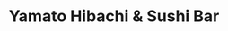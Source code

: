---
layout: place
title: "Yamato Hibachi & Sushi Bar"
permalink: /massachusetts/norwood/yamato-hibachi-sushi-bar.html
stateAbbr: MA
stateName: Massachusetts
cityName: Norwood
seo:
  name: "Yamato Hibachi & Sushi Bar"
  type: Restaurant
  links: null
description: "Yamato Hibachi & Sushi Bar serves delicious sushi in Norwood, Massachusetts. Try fresh Japanese dishes for a great dining experience. "
place_id: ChIJ4fIGIid-5IkRwO8pgp_Ka7M
photos:
  - name: >-
      places/ChIJ4fIGIid-5IkRwO8pgp_Ka7M/photos/AeeoHcKzn5XEwRDrvIbcbwoRPoX5ndqCgKZRtujRM8IkwWrOT57nQn0W7eSGurHcoRl88T-pFVy9fl7BiPKe1Ej32Bo8PdeZeA_pplBwW4kITGKev0zqHkgjqhrDXG1EyOc4iROeUk0J9wRXBkT4LwhzBDmYYbVS1kWpZGyfcifMaOQpIESCU2Rf0QTrI3XtN8cRk6q0xlkq77eSa_0Zs1_mQ5ML-PqjOmdwCYA524f_DVzMhZgGXxFbFtkpvxuXJ4Meo09O34ZJFfUbdXl5NXehr10bqDmFHZ07BZzlncVpm5x35g
    widthPx: 1500
    heightPx: 1000
    authorAttributions:
      - displayName: Yamato Hibachi & Sushi Bar
        uri: https://maps.google.com/maps/contrib/109972881304795477311
        photoUri: >-
          https://lh3.googleusercontent.com/a-/ALV-UjWmd9WfJQ6rMswQUGN-t5q5LReW1LNGfFTEGwQS1uFC8-lyYRo=s100-p-k-no-mo
    flagContentUri: >-
      https://www.google.com/local/imagery/report/?cb_client=maps_api_places.places_api&image_key=!1e10!2sAF1QipOCyr7UMNqbNjTo9qaXX6nJFuEsJoJKZB384cOP&hl=en-US
    googleMapsUri: >-
      https://www.google.com/maps/place//data=!3m4!1e2!3m2!1sAF1QipOCyr7UMNqbNjTo9qaXX6nJFuEsJoJKZB384cOP!2e10!4m2!3m1!1s0x89e47e272206f2e1:0xb36bca9f8229efc0
  - name: >-
      places/ChIJ4fIGIid-5IkRwO8pgp_Ka7M/photos/AeeoHcIoocaktLltI7TDY_KYPaFdpfkC3VxDKuguUuWGXwMxlTfQB-ot5-f-Pjg_j76VmI2GTCbkpywhh3Kv2iTpBmhGjipg96zHyuxCJ8MX9U4hVa56UiLnU5gXLbCGJihlekME_ndi1W1yV_rmNMkBoMjJVLe1qYJznXziyAVnUx6cMpWUnQjubKdzlLOAcjSuy-wKYOvJtq_ucTejGMZXvSV2E0Ug6zY16NRng81XsMZkgAX5rm532d5HA9Fxf49qNQ605DLsnGn0VVbx_EfJmFoCqPzxPqSaCEQH6rZLGfuk7g
    widthPx: 850
    heightPx: 478
    authorAttributions:
      - displayName: Yamato Hibachi & Sushi Bar
        uri: https://maps.google.com/maps/contrib/109972881304795477311
        photoUri: >-
          https://lh3.googleusercontent.com/a-/ALV-UjWmd9WfJQ6rMswQUGN-t5q5LReW1LNGfFTEGwQS1uFC8-lyYRo=s100-p-k-no-mo
    flagContentUri: >-
      https://www.google.com/local/imagery/report/?cb_client=maps_api_places.places_api&image_key=!1e10!2sAF1QipPDheMY6Q7Q1flU438FoikPQlD4i4JQQcGf8u2B&hl=en-US
    googleMapsUri: >-
      https://www.google.com/maps/place//data=!3m4!1e2!3m2!1sAF1QipPDheMY6Q7Q1flU438FoikPQlD4i4JQQcGf8u2B!2e10!4m2!3m1!1s0x89e47e272206f2e1:0xb36bca9f8229efc0
  - name: >-
      places/ChIJ4fIGIid-5IkRwO8pgp_Ka7M/photos/AeeoHcLZrHgb_xsXJ0HqKzAUdNBC4zzrNSa8PfK-zJhqp-zdFnUxmBK6olgB_9kpZD_q5fihjpKcNp0zAmqZsEQMr_t-kC8YVdKWN4bsEBj5luaMZNzZlIu7umOirDiJp5GNm9mZPU2SE-SYBUYHvFb9djG-ni4-UtTm1DhGBWe4a1_w9bzG1y15dp5vaJ-LTIQbH4ShbY3BjLv7qSJlM06R6qo0QqUp8yi0oWHuap1bmLrhLk82l6vSOLv8cmpQe54DCO3FUrvklyaoyZim2KIczEd8nwSu_N7xrmpoAhx66uc19g
    widthPx: 1112
    heightPx: 1152
    authorAttributions:
      - displayName: Yamato Hibachi & Sushi Bar
        uri: https://maps.google.com/maps/contrib/109972881304795477311
        photoUri: >-
          https://lh3.googleusercontent.com/a-/ALV-UjWmd9WfJQ6rMswQUGN-t5q5LReW1LNGfFTEGwQS1uFC8-lyYRo=s100-p-k-no-mo
    flagContentUri: >-
      https://www.google.com/local/imagery/report/?cb_client=maps_api_places.places_api&image_key=!1e10!2sAF1QipPvVruFzDt7c2FcZn5cshYsbj5NmU-Ii77aIs2r&hl=en-US
    googleMapsUri: >-
      https://www.google.com/maps/place//data=!3m4!1e2!3m2!1sAF1QipPvVruFzDt7c2FcZn5cshYsbj5NmU-Ii77aIs2r!2e10!4m2!3m1!1s0x89e47e272206f2e1:0xb36bca9f8229efc0
  - name: >-
      places/ChIJ4fIGIid-5IkRwO8pgp_Ka7M/photos/AeeoHcLqcAQTQgWsQV1py3g_S8jXuYSwpKD4738PcOu17q3SKeyrZp3FZW1mFyAwZaQvmzJzqqtmlDDRTStHZ4ccMxjB9pAtgaTdpY5XR9WT7C9uAAwN68m0d7xLZBpXGf9ObY7K37gE_Mx0b_fH6Hm9jy5WN-uzVDhnoXfA2yTV86svli8QQF3HjnmazeX57HcPFUOBNdlqPQvWxu5ZoFGmNZEpj4BRaR0nev0O5EptxfIogEyX8TDa18PXJF_UkESbt4mK23YliqlUkahwpen1d3ojz5cnB7qau0kwkzC_1ishdw
    widthPx: 912
    heightPx: 1112
    authorAttributions:
      - displayName: Yamato Hibachi & Sushi Bar
        uri: https://maps.google.com/maps/contrib/109972881304795477311
        photoUri: >-
          https://lh3.googleusercontent.com/a-/ALV-UjWmd9WfJQ6rMswQUGN-t5q5LReW1LNGfFTEGwQS1uFC8-lyYRo=s100-p-k-no-mo
    flagContentUri: >-
      https://www.google.com/local/imagery/report/?cb_client=maps_api_places.places_api&image_key=!1e10!2sAF1QipM4SBROv5anCbavilcpmtqEXdVC8CjF3LeFYUrc&hl=en-US
    googleMapsUri: >-
      https://www.google.com/maps/place//data=!3m4!1e2!3m2!1sAF1QipM4SBROv5anCbavilcpmtqEXdVC8CjF3LeFYUrc!2e10!4m2!3m1!1s0x89e47e272206f2e1:0xb36bca9f8229efc0
  - name: >-
      places/ChIJ4fIGIid-5IkRwO8pgp_Ka7M/photos/AeeoHcKZC5JDVPP8Q8gD6rvCEzqyB-_buc03gO6MCTFB9rFtbPZvDCH7crVpSLcS3aF2tJRlvVy4fobatzZw0rIP50R-cSbB6ROKpPlziwtW-h5WERLD_CC9Z8xCZqZWO6Bqt7LstYAxkXPKfPvNAwZMYD9zGZnqT4Q6xjDmWe7jAAK7NxZ8h5AK531Tu2bSAvvYw7If_bAO3_AOrUPTBCMjwBxlpXfJO2ADq8GyZrRUDPlKhT0Yx5-JWQiXke3UdJKrtkfyN80wLBH4YWC1Y9Ztg5mW7zuCk_zSH6aIUVUyHGS-6Q
    widthPx: 879
    heightPx: 750
    authorAttributions:
      - displayName: Yamato Hibachi & Sushi Bar
        uri: https://maps.google.com/maps/contrib/109972881304795477311
        photoUri: >-
          https://lh3.googleusercontent.com/a-/ALV-UjWmd9WfJQ6rMswQUGN-t5q5LReW1LNGfFTEGwQS1uFC8-lyYRo=s100-p-k-no-mo
    flagContentUri: >-
      https://www.google.com/local/imagery/report/?cb_client=maps_api_places.places_api&image_key=!1e10!2sAF1QipMIklnkWYkRRxXmMqrA0skP8rMdIf6zho3SYDFo&hl=en-US
    googleMapsUri: >-
      https://www.google.com/maps/place//data=!3m4!1e2!3m2!1sAF1QipMIklnkWYkRRxXmMqrA0skP8rMdIf6zho3SYDFo!2e10!4m2!3m1!1s0x89e47e272206f2e1:0xb36bca9f8229efc0
  - name: >-
      places/ChIJ4fIGIid-5IkRwO8pgp_Ka7M/photos/AeeoHcJYegDwpTfEYgROsdQhUN6-6alm8c8pywMWQYOLlhp53XQYKuINXeMbH6waD1lTSP3uGmTzds7s9tiolABgPZ-YexhzgFPdIuMEOR77HICZ9ox4y3E9HeGZp3YYRhXYAoReeQQSGeCfgUQMM0VJgLfOAru_ujaexiM51CkON6Uh_ewOLkEFNWFJ8FPu-eNB4wVbWdOioh8MZ6uJ2mxN57NIvCF2pghejPuEPQ1WpZgZ8IAe38ofXBjqJCZ6U8JiWrNGF3XbE-zBzfAXMwCfwsx4OjXZBtG1pQ0NZXEj2bA03w
    widthPx: 1026
    heightPx: 787
    authorAttributions:
      - displayName: Yamato Hibachi & Sushi Bar
        uri: https://maps.google.com/maps/contrib/109972881304795477311
        photoUri: >-
          https://lh3.googleusercontent.com/a-/ALV-UjWmd9WfJQ6rMswQUGN-t5q5LReW1LNGfFTEGwQS1uFC8-lyYRo=s100-p-k-no-mo
    flagContentUri: >-
      https://www.google.com/local/imagery/report/?cb_client=maps_api_places.places_api&image_key=!1e10!2sAF1QipOYSJLztbLKmvmMuJO2bwzk8lkPvcL6AZnr21K6&hl=en-US
    googleMapsUri: >-
      https://www.google.com/maps/place//data=!3m4!1e2!3m2!1sAF1QipOYSJLztbLKmvmMuJO2bwzk8lkPvcL6AZnr21K6!2e10!4m2!3m1!1s0x89e47e272206f2e1:0xb36bca9f8229efc0
  - name: >-
      places/ChIJ4fIGIid-5IkRwO8pgp_Ka7M/photos/AeeoHcKMFSGfCKvNGmtgHPpEPbSNiSCsVb-gf3hb5f2OvHA59Irhkt5teTqCKeP43rXP0GA7ZE5dvsdIoOzUDZGscuuU3C4DXtg3kovArgY_XdxSXhT3ruNQbNq1qY9EiDUmIQSNMUCCwqPuFoxOd-mj7nZAbpUwjLrHHYncejNj0h7c_Vz8qR9J1RzmOzzAp3WZEzmJWPvgvYcqBrmU3LlU6gTsBSbgDeROkSuYtI6tZGPMYIi2svPsFfuAxTQM5Osi145AV0Vq9BaGVS3RsDy0jrIMJdTeImTedjO5Q_nsJLr7oQ
    widthPx: 1003
    heightPx: 721
    authorAttributions:
      - displayName: Yamato Hibachi & Sushi Bar
        uri: https://maps.google.com/maps/contrib/109972881304795477311
        photoUri: >-
          https://lh3.googleusercontent.com/a-/ALV-UjWmd9WfJQ6rMswQUGN-t5q5LReW1LNGfFTEGwQS1uFC8-lyYRo=s100-p-k-no-mo
    flagContentUri: >-
      https://www.google.com/local/imagery/report/?cb_client=maps_api_places.places_api&image_key=!1e10!2sAF1QipM39s-x3cK-yu3ylc80p7Pktjv8-pdeEw4OVGDb&hl=en-US
    googleMapsUri: >-
      https://www.google.com/maps/place//data=!3m4!1e2!3m2!1sAF1QipM39s-x3cK-yu3ylc80p7Pktjv8-pdeEw4OVGDb!2e10!4m2!3m1!1s0x89e47e272206f2e1:0xb36bca9f8229efc0
  - name: >-
      places/ChIJ4fIGIid-5IkRwO8pgp_Ka7M/photos/AeeoHcK8CSK6D8f6m6fPhLMjzLrMyWR0eMzPvnDU1jbslkmFgXG3Q9OgrPtOq1GvutliflDKLTehfrM2h8XMUnMWr4BL00iQ0ZqgO1DjR3h9ZwuzYzFzF3tbUc7yy3WS9Y8aee9bre0CXRh-4OjRpMKY-DWoGgMQ-bN8s10q5shYOf7ef5t2g9_O6AwdXf0N9yq4JcDHFtGy_MqFPbJmYcRHtBiC1D8sfheAyatgLWVwHcTInzDXdqZ74-yic2ueDOcJgqB_oo7Hea3q3I_ksfxFmtxf_wp001EDD-9ek4XpRGlRgg
    widthPx: 627
    heightPx: 756
    authorAttributions:
      - displayName: Yamato Hibachi & Sushi Bar
        uri: https://maps.google.com/maps/contrib/109972881304795477311
        photoUri: >-
          https://lh3.googleusercontent.com/a-/ALV-UjWmd9WfJQ6rMswQUGN-t5q5LReW1LNGfFTEGwQS1uFC8-lyYRo=s100-p-k-no-mo
    flagContentUri: >-
      https://www.google.com/local/imagery/report/?cb_client=maps_api_places.places_api&image_key=!1e10!2sAF1QipMPc527ASMspst7XCFtDmO7Cu10mLvsE7cgXbhS&hl=en-US
    googleMapsUri: >-
      https://www.google.com/maps/place//data=!3m4!1e2!3m2!1sAF1QipMPc527ASMspst7XCFtDmO7Cu10mLvsE7cgXbhS!2e10!4m2!3m1!1s0x89e47e272206f2e1:0xb36bca9f8229efc0
  - name: >-
      places/ChIJ4fIGIid-5IkRwO8pgp_Ka7M/photos/AeeoHcJ3pda5NyQ0dPokJmwjEpQBTPhrsCvZWrXe-blm0ReYJdHxDjqOZbt0ZuOMtTJRyXZA32dDs0bVAvbSrF66vYp6IqliYnrzXbnQx2204ZiiATf0nUpBd0z4zqasPhL4bXcS8_eFmI4IB7h7VdFdag9QepMYsO0fjMCozWzDj1lKSjokupfK8decpA0sLnOJugBAHc99uZoxFiC5lQstkMwe6lSdKAho3NWuXK8QOuGbeVoTlZolAOLdA_VZRQQwHu6gGtSsLVvn1-TxoyTbTR1mozIkozgzp-ZAsxHdtemIJQ
    widthPx: 915
    heightPx: 772
    authorAttributions:
      - displayName: Yamato Hibachi & Sushi Bar
        uri: https://maps.google.com/maps/contrib/109972881304795477311
        photoUri: >-
          https://lh3.googleusercontent.com/a-/ALV-UjWmd9WfJQ6rMswQUGN-t5q5LReW1LNGfFTEGwQS1uFC8-lyYRo=s100-p-k-no-mo
    flagContentUri: >-
      https://www.google.com/local/imagery/report/?cb_client=maps_api_places.places_api&image_key=!1e10!2sAF1QipP7eksDTqF2g463KBoaZjKVCdaW8njflWA1vDVR&hl=en-US
    googleMapsUri: >-
      https://www.google.com/maps/place//data=!3m4!1e2!3m2!1sAF1QipP7eksDTqF2g463KBoaZjKVCdaW8njflWA1vDVR!2e10!4m2!3m1!1s0x89e47e272206f2e1:0xb36bca9f8229efc0
  - name: >-
      places/ChIJ4fIGIid-5IkRwO8pgp_Ka7M/photos/AeeoHcKTK5dwxMINviIp03Z31nTZgM8oolJRaoEW94bdEVOiSZuOYcbjq926ECHfecn7v8qJ7xLqi-evpp-1ejY294zcoTaq7gdUxMGQPcUUyFLLx-Fc5luQPq5NKmt7GDKWkCgJuD60Xg2RkqWgbo2lzZ3m1B5dYuiJrYEeyMQCaU_vaMbSiVqUwe_ckdELnKPIkDxowtIXjNL5fk74B-3zf9ch4MHFXlwhBVujE_8zH5cMDS3eE7RjoFYeBxsQugZcNYwbt00lFxtP5fSVNSuFg_kGpvRLUBhV2eQ9GA0br4UKfw
    widthPx: 621
    heightPx: 683
    authorAttributions:
      - displayName: Yamato Hibachi & Sushi Bar
        uri: https://maps.google.com/maps/contrib/109972881304795477311
        photoUri: >-
          https://lh3.googleusercontent.com/a-/ALV-UjWmd9WfJQ6rMswQUGN-t5q5LReW1LNGfFTEGwQS1uFC8-lyYRo=s100-p-k-no-mo
    flagContentUri: >-
      https://www.google.com/local/imagery/report/?cb_client=maps_api_places.places_api&image_key=!1e10!2sAF1QipOcinVH3_YCBlnlb-hlZfGDRqsoBmTj17k-ghhs&hl=en-US
    googleMapsUri: >-
      https://www.google.com/maps/place//data=!3m4!1e2!3m2!1sAF1QipOcinVH3_YCBlnlb-hlZfGDRqsoBmTj17k-ghhs!2e10!4m2!3m1!1s0x89e47e272206f2e1:0xb36bca9f8229efc0
address: 1200 Boston-Providence Turnpike, Norwood, MA 02062, USA
street: 1200 Boston-Providence Turnpike
city: Norwood
state: MA
zip: '02062'
country: USA
neighborhood: null
latitude: '42.171955'
longitude: '-71.194870'
accessibility_options:
  wheelchairAccessibleParking: true
  wheelchairAccessibleEntrance: true
  wheelchairAccessibleRestroom: true
  wheelchairAccessibleSeating: true
business_status: OPERATIONAL
name: Yamato Hibachi & Sushi Bar
google_maps_links:
  directionsUri: >-
    https://www.google.com/maps/dir//''/data=!4m7!4m6!1m1!4e2!1m2!1m1!1s0x89e47e272206f2e1:0xb36bca9f8229efc0!3e0
  placeUri: https://maps.google.com/?cid=12928649941729537984
  writeAReviewUri: >-
    https://www.google.com/maps/place//data=!4m3!3m2!1s0x89e47e272206f2e1:0xb36bca9f8229efc0!12e1
  reviewsUri: >-
    https://www.google.com/maps/place//data=!4m4!3m3!1s0x89e47e272206f2e1:0xb36bca9f8229efc0!9m1!1b1
  photosUri: >-
    https://www.google.com/maps/place//data=!4m3!3m2!1s0x89e47e272206f2e1:0xb36bca9f8229efc0!10e5
primary_type: Japanese Restaurant
opening_hours:
  regular: null
  current: null
secondary_opening_hours:
  regular:
    weekdayDescriptions: null
    type: null
  current:
    weekdayDescriptions: null
    type: null
phone: null
price_level: null
price_range: null
rating: null
rating_count: 0
website: null
reviews: null
parking_options: null
payment_options: null
allow_dogs: null
curbside_pickup: null
delivery: null
dine_in: null
good_for_children: null
good_for_groups: null
good_for_sports: null
live_music: null
menu_for_children: null
outdoor_seating: null
reservable: null
restroom: null
serves_beer: null
serves_breakfast: null
serves_brunch: null
serves_cocktails: null
serves_coffee: null
serves_dinner: null
serves_dessert: null
serves_lunch: null
serves_vegetarian_food: null
serves_wine: null
takeout: null
update_category: essentials
summary: null

---